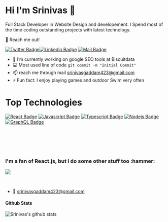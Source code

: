 <h1> Hi I'm Srinivas 👋</h1>

 <p>Full Stack Developer in Website Design and developement. I Spend most of the time coding outstanding projects with latest technology.</p>

<p></p>

🔭  Reach me out!


[![Twitter Badge](https://img.shields.io/badge/-@s_geddam-1ca0f1?style=flat&labelColor=1ca0f1&logo=twitter&logoColor=white&link=https://twitter.com/Ipenywis)](https://twitter.com/s_geddam)[![Linkedin Badge](https://img.shields.io/badge/-SrinivasGaddam-0e76a8?style=flat&labelColor=0e76a8&logo=linkedin&logoColor=white)](https://www.linkedin.com/in/purnagaddam93/) [![Mail Badge](https://img.shields.io/badge/-srinivasgaddam423-c0392b?style=flat&labelColor=c0392b&logo=gmail&logoColor=white)](mailto:srinivasgaddam423@gmail.com)




<p></p>

- 🔭 I’m currently working on google SEO tools at Biscuitdata
- :computer: Most used line of code `git commit -m "Initial Commit"`
- 📫 reach me through mail srinivasgaddam423@gmail.com
- ⚡ Fun fact: I enjoy playing games and outdoor Swim very often
<p></p>

<h1>Top Technologies</h1>

<!-- TODO: Make technologies links takes you to repositories -->

[![React Badge](https://img.shields.io/badge/-React-61DBFB?style=for-the-badge&labelColor=black&logo=react&logoColor=61DBFB)](#) [![Javascript Badge](https://img.shields.io/badge/-Javascript-F0DB4F?style=for-the-badge&labelColor=black&logo=javascript&logoColor=F0DB4F)](#) [![Typescript Badge](https://img.shields.io/badge/-Typescript-007acc?style=for-the-badge&labelColor=black&logo=typescript&logoColor=007acc)](#) [![Nodejs Badge](https://img.shields.io/badge/-Nodejs-3C873A?style=for-the-badge&labelColor=black&logo=node.js&logoColor=3C873A)](#) [![GraphQL Badge](https://img.shields.io/badge/-GraphQl-e535ab?style=for-the-badge&labelColor=black&logo=node.js&logoColor=e535ab)](#)

<br />
<br />
<br />
<br />
<h3>
  I'm a fan of React.js, but I do some other stuff too :hammer:
</h3>

<p >
<img src="https://andyruwruw.vercel.app/api/skills"> 
</p>


<br />



- :email: srinivasgaddam423@gmail.com
#### Github Stats

![Srinivas's github stats](https://github-readme-stats.vercel.app/api?username=srinivasgpc&count_private=true&theme=tokyonight&hide=contribs,prs)
